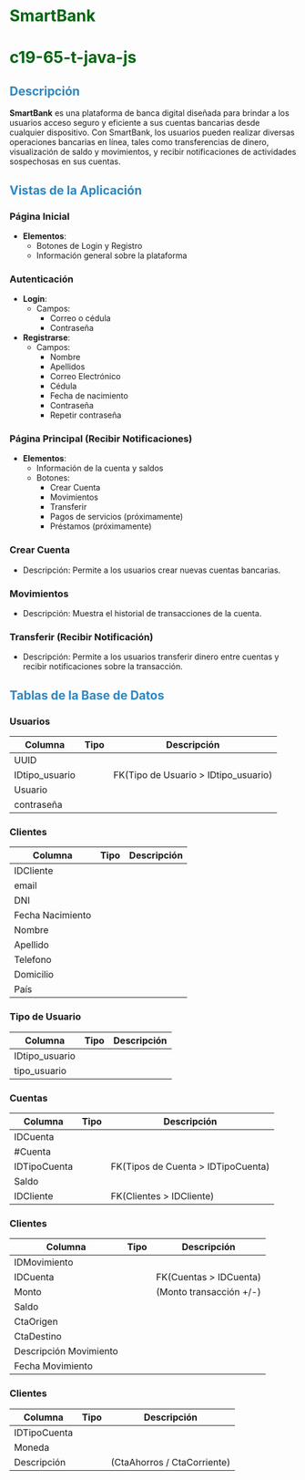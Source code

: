 # <span style="color: #00660E;">SmartBank</span>
# <span style="color: #00660E;">c19-65-t-java-js</span>

## <span style="color: #2E86C1;">Descripción</span>
**SmartBank** es una plataforma de banca digital diseñada para brindar a los usuarios acceso seguro y eficiente a sus cuentas bancarias desde cualquier dispositivo. Con SmartBank, los usuarios pueden realizar diversas operaciones bancarias en línea, tales como transferencias de dinero, visualización de saldo y movimientos, y recibir notificaciones de actividades sospechosas en sus cuentas.

## <span style="color: #2E86C1;">Vistas de la Aplicación</span>

### Página Inicial
- **Elementos**:
  - Botones de Login y Registro
  - Información general sobre la plataforma

### Autenticación
- **Login**:
  - Campos:
    - Correo o cédula
    - Contraseña
- **Registrarse**:
  - Campos:
    - Nombre
    - Apellidos
    - Correo Electrónico
    - Cédula
    - Fecha de nacimiento
    - Contraseña
    - Repetir contraseña

### Página Principal (Recibir Notificaciones)
- **Elementos**:
  - Información de la cuenta y saldos
  - Botones:
    - Crear Cuenta
    - Movimientos
    - Transferir
    - Pagos de servicios (próximamente)
    - Préstamos (próximamente)

### Crear Cuenta
- Descripción: Permite a los usuarios crear nuevas cuentas bancarias.

### Movimientos
- Descripción: Muestra el historial de transacciones de la cuenta.

### Transferir (Recibir Notificación)
- Descripción: Permite a los usuarios transferir dinero entre cuentas y recibir notificaciones sobre la transacción.
  

## <span style="color: #2E86C1;">Tablas de la Base de Datos</span>

### Usuarios
| Columna        | Tipo         | Descripción                          |
|----------------|--------------|--------------------------------------|
| UUID           |              |                                      |
| IDtipo_usuario |              | FK(Tipo de Usuario > IDtipo_usuario) |
| Usuario        |              |                                      |
| contraseña     |              |                                      |

### Clientes
| Columna           | Tipo         | Descripción                   |
|-------------------|--------------|-------------------------------|
| IDCliente         |              |                               |
| email             |              |                               |
| DNI               |              |                               |
| Fecha Nacimiento  |              |                               |
| Nombre            |              |                               |
| Apellido          |              |                               |
| Telefono          |              |                               |
| Domicilio         |              |                               |
| País              |              |                               |

### Tipo de Usuario
| Columna       | Tipo         | Descripción                   |
|---------------|--------------|-------------------------------|
| IDtipo_usuario|              |                               |
| tipo_usuario  |              |                               |

### Cuentas
| Columna       | Tipo         | Descripción                        |
|---------------|--------------|------------------------------------|
| IDCuenta      |              |                                    |
| #Cuenta       |              |                                    |
| IDTipoCuenta  |              | FK(Tipos de Cuenta > IDTipoCuenta) |
| Saldo         |              |                                    |
| IDCliente     |              | FK(Clientes > IDCliente)           |

### Clientes
| Columna                | Tipo         | Descripción                   |
|------------------------|--------------|-------------------------------|
| IDMovimiento           |              |                               |
| IDCuenta               |              | FK(Cuentas > IDCuenta)        |
| Monto                  |              | (Monto transacción +/-)       |
| Saldo                  |              |                               |
| CtaOrigen              |              |                               |
| CtaDestino             |              |                               |
| Descripción Movimiento |              |                               |
| Fecha Movimiento       |              |                               |

### Clientes
| Columna      | Tipo         | Descripción                 |
|--------------|--------------|-----------------------------|
| IDTipoCuenta |              |                             |
| Moneda       |              |                             |
| Descripción  |              | (CtaAhorros / CtaCorriente) |
